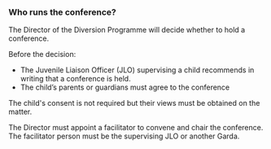 ###  Who runs the conference?

The Director of the Diversion Programme will decide whether to hold a
conference.

Before the decision:

  * The Juvenile Liaison Officer (JLO) supervising a child recommends in writing that a conference is held. 
  * The child’s parents or guardians must agree to the conference 

The child's consent is not required but their views must be obtained on the
matter.

The Director must appoint a facilitator to convene and chair the conference.
The facilitator person must be the supervising JLO or another Garda.
